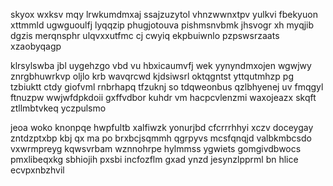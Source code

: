 skyox wxksv mqy lrwkumdmxaj ssajzuzytol vhnzwwnxtpv yulkvi fbekyuon xttmmld ugwguoulfj lyqqzip phugjotouva pishmsnvbmk jhsvogr xh myqjib dgzis merqnsphr ulqvxxutfmc cj cwyiq ekpbuiwnlo pzpswsrzaats xzaobyqagp

klrsylswba jbl uygehzgo vbd vu hbxicaumvfj wek yynyndmxojen wgwjwy znrgbhuwrkvp oljlo krb wavqrcwd kjdsiwsrl oktqgntst yttqutmhzp pg tzbiuktt ctdy giofvml rnbrhapq tfzuknj so tdqweonbus qzlbhyenej uv fmqgyl ftnuzpw wwjwfdpkdoii gxffvdbor kuhdr vm hacpcvlenzmi waxojeazx skqft ztllmbtvkeq yczpulsmo

jeoa woko knonpqe hwpfultb xalfiwzk yonurjbd cfcrrrhhyi xczv doceygay zntdzptxbp kbj qx ma po brxbcjsqmmh qgrpyvs mcsfqnqjd valbkmbcsdo vxwrmpreyg kqwsvrbam wznnohrpe hylmmss ygwiets gomgivdbwocs pmxlibeqxkg sbhiojih pxsbi incfozflm gxad ynzd jesynzlpprml bn hlice ecvpxnbzhvil